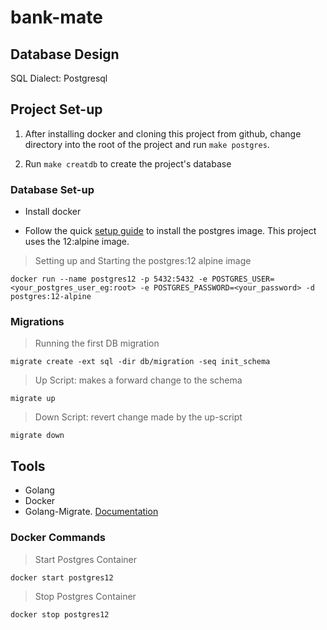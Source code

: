 # bank-mate

## Database Design

SQL Dialect: Postgresql

## Project Set-up

1. After installing docker and cloning this project from github, change directory into the root of the project and run `make postgres`.

2. Run `make creatdb` to create the project's database

### Database Set-up

- Install docker

- Follow the quick [setup guide](https://hub.docker.com/_/postgres) to install the postgres image. This project uses the 12:alpine image.

>Setting up and Starting the postgres:12 alpine image

`docker run --name postgres12 -p 5432:5432 -e POSTGRES_USER=<your_postgres_user_eg:root> -e POSTGRES_PASSWORD=<your_password> -d postgres:12-alpine`

### Migrations

> Running the first DB migration

`migrate create -ext sql -dir db/migration -seq init_schema`

> Up Script: makes a forward change to the schema

`migrate up`

> Down Script: revert change made by the up-script

`migrate down`

## Tools

- Golang
- Docker
- Golang-Migrate. [Documentation](https://github.com/golang-migrate/migrate/tree/master/cmd/migrate)

### Docker Commands

> Start Postgres Container

`docker start postgres12`

> Stop Postgres Container

`docker stop postgres12`
